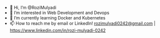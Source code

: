 - 👋 Hi, I’m @RoziMulyadi
- 👀 I’m interested in Web Development and Devops
- 🌱 I’m currently learning Docker and Kubernetes
- 📫 How to reach me by email or LinkedIn! rozimulyadi0242@gmail.com | https://www.linkedin.com/in/rozi-mulyadi-0242

<!---
RoziMulyadi/RoziMulyadi is a ✨ special ✨ repository because its `README.md` (this file) appears on your GitHub profile.
You can click the Preview link to take a look at your changes.
--->
